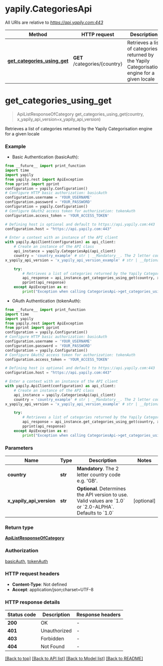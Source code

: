 # yapily.CategoriesApi

All URIs are relative to *https://api.yapily.com:443*

Method | HTTP request | Description
------------- | ------------- | -------------
[**get_categories_using_get**](CategoriesApi.md#get_categories_using_get) | **GET** /categories/{country} | Retrieves a list of categories returned by the Yapily Categorisation engine for a given locale


# **get_categories_using_get**
> ApiListResponseOfCategory get_categories_using_get(country, x_yapily_api_version=x_yapily_api_version)

Retrieves a list of categories returned by the Yapily Categorisation engine for a given locale

### Example

* Basic Authentication (basicAuth):
```python
from __future__ import print_function
import time
import yapily
from yapily.rest import ApiException
from pprint import pprint
configuration = yapily.Configuration()
# Configure HTTP basic authorization: basicAuth
configuration.username = 'YOUR_USERNAME'
configuration.password = 'YOUR_PASSWORD'
configuration = yapily.Configuration()
# Configure OAuth2 access token for authorization: tokenAuth
configuration.access_token = 'YOUR_ACCESS_TOKEN'

# Defining host is optional and default to https://api.yapily.com:443
configuration.host = "https://api.yapily.com:443"

# Enter a context with an instance of the API client
with yapily.ApiClient(configuration) as api_client:
    # Create an instance of the API class
    api_instance = yapily.CategoriesApi(api_client)
    country = 'country_example' # str | __Mandatory__. The 2 letter country code e.g. 'GB'.
x_yapily_api_version = 'x_yapily_api_version_example' # str | __Optional__. Determines the API version to use. Valid values are `1.0` or `2.0-ALPHA`. Defaults to `1.0` (optional)

    try:
        # Retrieves a list of categories returned by the Yapily Categorisation engine for a given locale
        api_response = api_instance.get_categories_using_get(country, x_yapily_api_version=x_yapily_api_version)
        pprint(api_response)
    except ApiException as e:
        print("Exception when calling CategoriesApi->get_categories_using_get: %s\n" % e)
```

* OAuth Authentication (tokenAuth):
```python
from __future__ import print_function
import time
import yapily
from yapily.rest import ApiException
from pprint import pprint
configuration = yapily.Configuration()
# Configure HTTP basic authorization: basicAuth
configuration.username = 'YOUR_USERNAME'
configuration.password = 'YOUR_PASSWORD'
configuration = yapily.Configuration()
# Configure OAuth2 access token for authorization: tokenAuth
configuration.access_token = 'YOUR_ACCESS_TOKEN'

# Defining host is optional and default to https://api.yapily.com:443
configuration.host = "https://api.yapily.com:443"

# Enter a context with an instance of the API client
with yapily.ApiClient(configuration) as api_client:
    # Create an instance of the API class
    api_instance = yapily.CategoriesApi(api_client)
    country = 'country_example' # str | __Mandatory__. The 2 letter country code e.g. 'GB'.
x_yapily_api_version = 'x_yapily_api_version_example' # str | __Optional__. Determines the API version to use. Valid values are `1.0` or `2.0-ALPHA`. Defaults to `1.0` (optional)

    try:
        # Retrieves a list of categories returned by the Yapily Categorisation engine for a given locale
        api_response = api_instance.get_categories_using_get(country, x_yapily_api_version=x_yapily_api_version)
        pprint(api_response)
    except ApiException as e:
        print("Exception when calling CategoriesApi->get_categories_using_get: %s\n" % e)
```

### Parameters

Name | Type | Description  | Notes
------------- | ------------- | ------------- | -------------
 **country** | **str**| __Mandatory__. The 2 letter country code e.g. &#39;GB&#39;. | 
 **x_yapily_api_version** | **str**| __Optional__. Determines the API version to use. Valid values are &#x60;1.0&#x60; or &#x60;2.0-ALPHA&#x60;. Defaults to &#x60;1.0&#x60; | [optional] 

### Return type

[**ApiListResponseOfCategory**](ApiListResponseOfCategory.md)

### Authorization

[basicAuth](../README.md#basicAuth), [tokenAuth](../README.md#tokenAuth)

### HTTP request headers

 - **Content-Type**: Not defined
 - **Accept**: application/json;charset=UTF-8

### HTTP response details
| Status code | Description | Response headers |
|-------------|-------------|------------------|
**200** | OK |  -  |
**401** | Unauthorized |  -  |
**403** | Forbidden |  -  |
**404** | Not Found |  -  |

[[Back to top]](#) [[Back to API list]](../README.md#documentation-for-api-endpoints) [[Back to Model list]](../README.md#documentation-for-models) [[Back to README]](../README.md)

